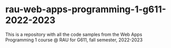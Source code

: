 # rau-web-apps-programming-1-g611-2022-2023
This is a repository with all the code samples from the Web Apps Programming 1 course @ RAU for G611, fall semester, 2022-2023
